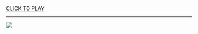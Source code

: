 
<a href="https://premium76.site?title=2_player_online_games_unblocked&ref=13M">CLICK TO PLAY</a></h3>
<hr>

<a href="https://premium76.site?title=2_player_online_games_unblocked&ref=13M"><img src="https://clearcache.store/games.png"></a>


